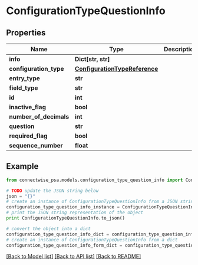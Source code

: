 # ConfigurationTypeQuestionInfo


## Properties
Name | Type | Description | Notes
------------ | ------------- | ------------- | -------------
**info** | **Dict[str, str]** |  | [optional] 
**configuration_type** | [**ConfigurationTypeReference**](ConfigurationTypeReference.md) |  | [optional] 
**entry_type** | **str** |  | [optional] 
**field_type** | **str** |  | [optional] 
**id** | **int** |  | [optional] 
**inactive_flag** | **bool** |  | [optional] 
**number_of_decimals** | **int** |  | [optional] 
**question** | **str** |  | [optional] 
**required_flag** | **bool** |  | [optional] 
**sequence_number** | **float** |  | [optional] 

## Example

```python
from connectwise_psa.models.configuration_type_question_info import ConfigurationTypeQuestionInfo

# TODO update the JSON string below
json = "{}"
# create an instance of ConfigurationTypeQuestionInfo from a JSON string
configuration_type_question_info_instance = ConfigurationTypeQuestionInfo.from_json(json)
# print the JSON string representation of the object
print ConfigurationTypeQuestionInfo.to_json()

# convert the object into a dict
configuration_type_question_info_dict = configuration_type_question_info_instance.to_dict()
# create an instance of ConfigurationTypeQuestionInfo from a dict
configuration_type_question_info_form_dict = configuration_type_question_info.from_dict(configuration_type_question_info_dict)
```
[[Back to Model list]](../README.md#documentation-for-models) [[Back to API list]](../README.md#documentation-for-api-endpoints) [[Back to README]](../README.md)


